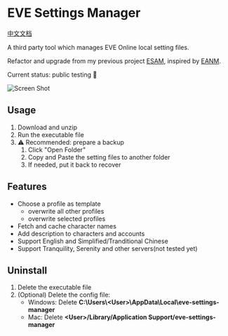 # EVE Settings Manager

[中文文档](/docs/README_CN.md)

A third party tool which manages EVE Online local setting files.

Refactor and upgrade from my previous project [ESAM](https://github.com/mintnick/ESAM), inspired by [EANM](https://github.com/FontaineRiant/EANM).

Current status: public testing :test_tube:

![Screen Shot](https://user-images.githubusercontent.com/14357052/216756436-06cf8cea-70ad-4256-b1c6-4759be1e3d2c.png)

## Usage

1. Download and unzip
2. Run the executable file
3. :warning: Recommended: prepare a backup
    1. Click "Open Folder"
    2. Copy and Paste the setting files to another folder
    3. If needed, put it back to recover

## Features

- Choose a profile as template
  - overwrite all other profiles
  - overwrite selected profiles
- Fetch and cache character names
- Add description to characters and accounts
- Support English and Simplified/Tranditional Chinese
- Support Tranquility, Serenity and other servers(not tested yet)

## Uninstall

1. Delete the executable file
2. (Optional) Delete the config file:
    - Windows: Delete **C:\Users\\\<User>\AppData\Local\eve-settings-manager**
    - Mac: Delete **\<User>/Library/Application Support/eve-settings-manager**